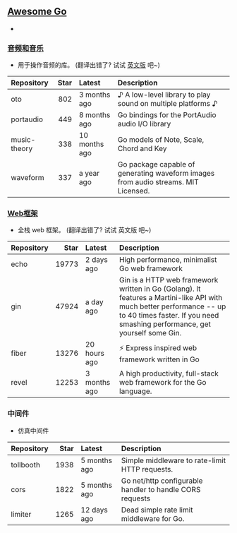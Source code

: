 ## [Awesome Go](#awesome-go)
* 

### [音频和音乐](#音频和音乐)
* 用于操作音频的库。 (翻译出错了? 试试 [英文版](README_EN.md#audio-and-music) 吧~)

|     Repository     | Star |     Latest     | Description |
| :-------- | --------: | :-------- | :-------- |
| oto | 802 | 3 months ago | ♪ A low-level library to play sound on multiple platforms ♪ |
| portaudio | 449 | 8 months ago | Go bindings for the PortAudio audio I/O library |
| music-theory | 338 | 10 months ago | Go models of Note, Scale, Chord and Key |
| waveform | 337 | a year ago | Go package capable of generating waveform images from audio streams. MIT Licensed. |


### [Web框架](#Web框架)
* 全栈 web 框架。 (翻译出错了? 试试 英文版 吧~)

|     Repository     | Star |     Latest     | Description |
| :-------- | --------: | :-------- | :-------- |
| echo | 19773 | 2 days ago | High performance, minimalist Go web framework |
| gin | 47924 | a day ago | Gin is a HTTP web framework written in Go (Golang). It features a Martini-like API with much better performance -- up to 40 times faster. If you need smashing performance, get yourself some Gin. |
| fiber | 13276 | 20 hours ago | ⚡️ Express inspired web framework written in Go |
| revel | 12253 | 3 months ago | A high productivity, full-stack web framework for the Go language. |


### 中间件
* 仿真中间件

|     Repository     | Star |     Latest     | Description |
| :-------- | --------: | :-------- | :-------- |
| tollbooth | 1938 | 5 months ago | Simple middleware to rate-limit HTTP requests. |
| cors | 1822 | 5 months ago | Go net/http configurable handler to handle CORS requests |
| limiter | 1265 | 12 days ago | Dead simple rate limit middleware for Go. |






